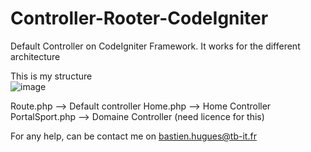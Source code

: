 # Controller-Rooter-CodeIgniter
Default Controller on CodeIgniter Framework. It works for the different architecture

This is my structure<br />
![image](https://user-images.githubusercontent.com/62283118/154134656-fd1f663a-5e3e-4132-a2c6-732075cfdbf1.png)<br />

Route.php --> Default controller
Home.php --> Home Controller
PortalSport.php --> Domaine Controller (need licence for this)

For any help, can be contact me on bastien.hugues@tb-it.fr
